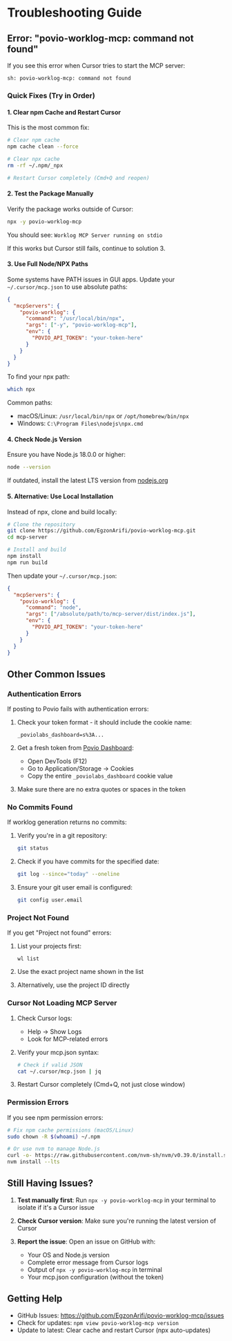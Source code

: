 # Troubleshooting Guide

## Error: "povio-worklog-mcp: command not found"

If you see this error when Cursor tries to start the MCP server:

```
sh: povio-worklog-mcp: command not found
```

### Quick Fixes (Try in Order)

#### 1. Clear npm Cache and Restart Cursor

This is the most common fix:

```bash
# Clear npm cache
npm cache clean --force

# Clear npx cache
rm -rf ~/.npm/_npx

# Restart Cursor completely (Cmd+Q and reopen)
```

#### 2. Test the Package Manually

Verify the package works outside of Cursor:

```bash
npx -y povio-worklog-mcp
```

You should see: `Worklog MCP Server running on stdio`

If this works but Cursor still fails, continue to solution 3.

#### 3. Use Full Node/NPX Paths

Some systems have PATH issues in GUI apps. Update your `~/.cursor/mcp.json` to use absolute paths:

```json
{
  "mcpServers": {
    "povio-worklog": {
      "command": "/usr/local/bin/npx",
      "args": ["-y", "povio-worklog-mcp"],
      "env": {
        "POVIO_API_TOKEN": "your-token-here"
      }
    }
  }
}
```

To find your npx path:
```bash
which npx
```

Common paths:
- macOS/Linux: `/usr/local/bin/npx` or `/opt/homebrew/bin/npx`
- Windows: `C:\Program Files\nodejs\npx.cmd`

#### 4. Check Node.js Version

Ensure you have Node.js 18.0.0 or higher:

```bash
node --version
```

If outdated, install the latest LTS version from [nodejs.org](https://nodejs.org/)

#### 5. Alternative: Use Local Installation

Instead of npx, clone and build locally:

```bash
# Clone the repository
git clone https://github.com/EgzonArifi/povio-worklog-mcp.git
cd mcp-server

# Install and build
npm install
npm run build
```

Then update your `~/.cursor/mcp.json`:

```json
{
  "mcpServers": {
    "povio-worklog": {
      "command": "node",
      "args": ["/absolute/path/to/mcp-server/dist/index.js"],
      "env": {
        "POVIO_API_TOKEN": "your-token-here"
      }
    }
  }
}
```

## Other Common Issues

### Authentication Errors

If posting to Povio fails with authentication errors:

1. Check your token format - it should include the cookie name:
   ```
   _poviolabs_dashboard=s%3A...
   ```

2. Get a fresh token from [Povio Dashboard](https://app.povio.com):
   - Open DevTools (F12)
   - Go to Application/Storage → Cookies
   - Copy the entire `_poviolabs_dashboard` cookie value

3. Make sure there are no extra quotes or spaces in the token

### No Commits Found

If worklog generation returns no commits:

1. Verify you're in a git repository:
   ```bash
   git status
   ```

2. Check if you have commits for the specified date:
   ```bash
   git log --since="today" --oneline
   ```

3. Ensure your git user email is configured:
   ```bash
   git config user.email
   ```

### Project Not Found

If you get "Project not found" errors:

1. List your projects first:
   ```
   wl list
   ```

2. Use the exact project name shown in the list

3. Alternatively, use the project ID directly

### Cursor Not Loading MCP Server

1. Check Cursor logs:
   - Help → Show Logs
   - Look for MCP-related errors

2. Verify your mcp.json syntax:
   ```bash
   # Check if valid JSON
   cat ~/.cursor/mcp.json | jq
   ```

3. Restart Cursor completely (Cmd+Q, not just close window)

### Permission Errors

If you see npm permission errors:

```bash
# Fix npm cache permissions (macOS/Linux)
sudo chown -R $(whoami) ~/.npm

# Or use nvm to manage Node.js
curl -o- https://raw.githubusercontent.com/nvm-sh/nvm/v0.39.0/install.sh | bash
nvm install --lts
```

## Still Having Issues?

1. **Test manually first**: Run `npx -y povio-worklog-mcp` in your terminal to isolate if it's a Cursor issue

2. **Check Cursor version**: Make sure you're running the latest version of Cursor

3. **Report the issue**: Open an issue on GitHub with:
   - Your OS and Node.js version
   - Complete error message from Cursor logs
   - Output of `npx -y povio-worklog-mcp` in terminal
   - Your mcp.json configuration (without the token)

## Getting Help

- GitHub Issues: https://github.com/EgzonArifi/povio-worklog-mcp/issues
- Check for updates: `npm view povio-worklog-mcp version`
- Update to latest: Clear cache and restart Cursor (npx auto-updates)


